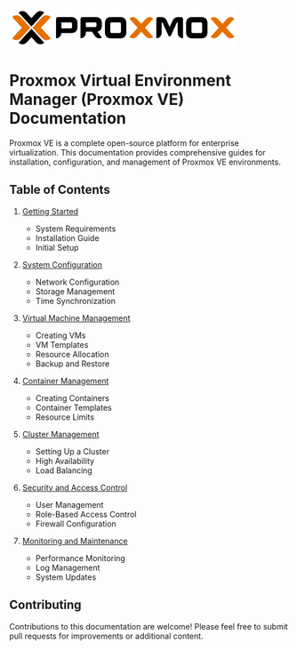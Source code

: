 
![Proxmox Logo](images/proxmox-logo.jpg)

# Proxmox Virtual Environment Manager (Proxmox VE) Documentation


Proxmox VE is a complete open-source platform for enterprise virtualization. This documentation provides comprehensive guides for installation, configuration, and management of Proxmox VE environments.

## Table of Contents
1. [Getting Started](docs/getting-started.md)
   - System Requirements
   - Installation Guide
   - Initial Setup

2. [System Configuration](docs/system-configuration.md)
   - Network Configuration
   - Storage Management
   - Time Synchronization

3. [Virtual Machine Management](docs/vm-management.md)
   - Creating VMs
   - VM Templates
   - Resource Allocation
   - Backup and Restore

4. [Container Management](docs/container-management.md)
   - Creating Containers
   - Container Templates
   - Resource Limits

5. [Cluster Management](docs/cluster-management.md)
   - Setting Up a Cluster
   - High Availability
   - Load Balancing

6. [Security and Access Control](docs/security.md)
   - User Management
   - Role-Based Access Control
   - Firewall Configuration

7. [Monitoring and Maintenance](docs/monitoring.md)
   - Performance Monitoring
   - Log Management
   - System Updates

## Contributing

Contributions to this documentation are welcome! Please feel free to submit pull requests for improvements or additional content.



